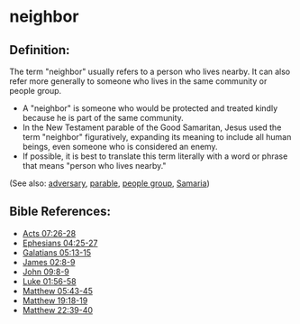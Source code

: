# neighbor #

## Definition: ##

The term "neighbor" usually refers to a person who lives nearby. It can also refer more generally to someone who lives in the same community or people group.

* A "neighbor" is someone who would be protected and treated kindly because he is part of the same community.
* In the New Testament parable of the Good Samaritan, Jesus used the term "neighbor" figuratively, expanding its meaning to include all human beings, even someone who is considered an enemy.
* If possible, it is best to translate this term literally with a word or phrase that means "person who lives nearby."

(See also: [adversary](../other/adversary.md), [parable](../other/parable.md), [people group](../other/peoplegroup.md), [Samaria](../other/samaria.md))

## Bible References: ##

* [Acts 07:26-28](en/tn/act/help/07/26)
* [Ephesians 04:25-27](en/tn/eph/help/04/25)
* [Galatians 05:13-15](en/tn/gal/help/05/13)
* [James 02:8-9](en/tn/jas/help/02/08)
* [John 09:8-9](en/tn/jhn/help/09/08)
* [Luke 01:56-58](en/tn/luk/help/01/56)
* [Matthew 05:43-45](en/tn/mat/help/05/43)
* [Matthew 19:18-19](en/tn/mat/help/19/18)
* [Matthew 22:39-40](en/tn/mat/help/22/39)